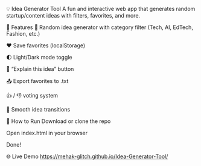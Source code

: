 💡 Idea Generator Tool
A fun and interactive web app that generates random startup/content ideas with filters, favorites, and more.

🚀 Features
🎲 Random idea generator with category filter (Tech, AI, EdTech, Fashion, etc.)

❤️ Save favorites (localStorage)

🌓 Light/Dark mode toggle

🧠 “Explain this idea” button

📤 Export favorites to .txt

👍 / 👎 voting system

💨 Smooth idea transitions

🔧 How to Run
Download or clone the repo

Open index.html in your browser

Done!

🌐 Live Demo
 https://mehak-glitch.github.io/Idea-Generator-Tool/

